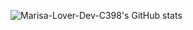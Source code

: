 ![Marisa-Lover-Dev-C398's GitHub stats](https://github-readme-stats.vercel.app/api?username=Marisa-Lover-Dev-C398&hide=contribs,prs&show_icons=true&theme=tokyonight)
<!---
Marisa-Lover-Dev-C398/Marisa-Lover-Dev-C398 is a ✨ special ✨ repository because its `README.md` (this file) appears on your GitHub profile.
You can click the Preview link to take a look at your changes.
--->
